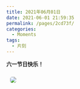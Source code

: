 ```yaml
---
title: 2021年06月01日
date: 2021-06-01 21:59:35
permalink: /pages/2cd73f/
categories:
  - Moments
tags:
  - 片刻
---
```


**六一节日快乐！**

<img src="https://cdn.jsdelivr.net/gh/yao-zhixiang/CDN/images/anime/fate/917480.png" style="margin: 10px; border-radius: 5px;" />

<!-- more -->

